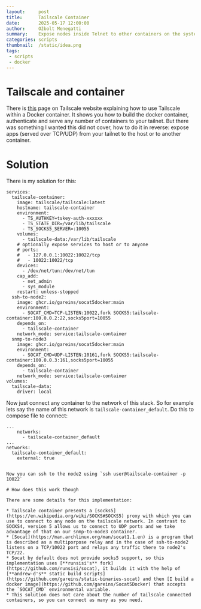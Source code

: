 ```yaml
---
layout:     post
title:      Tailscale Container
date:       2025-05-17 12:00:00
author:     Ožbolt Menegatti
summary:    Expose nodes inside Telnet to other containers on the system
categories: scripts
thumbnail:  /static/idea.png
tags:
 - scripts
 - docker
---
```


# Tailscale and container

There is [this](https://tailscale.com/kb/1282/docker) page on Tailscale website explaining how to use Tailscale within a Docker container. It shows you how to build the docker container, authenticate and serve any number of containers to your tailnet. But there was something I wanted this did not cover, how to do it in reverse: expose apps (served over TCP/UDP) from your tailnet to the host or to another container.

# Solution

There is my solution for this:

```
services:
  tailscale-container:
    image: tailscale/tailscale:latest
    hostname: tailscale-container
    environment:
      - TS_AUTHKEY=tskey-auth-xxxxxx
      - TS_STATE_DIR=/var/lib/tailscale
      - TS_SOCKS5_SERVER=:10055
    volumes:
      - tailscale-data:/var/lib/tailscale
    # optionally expose services to host or to anyone
    # ports:
    #   - 127.0.0.1:10022:10022/tcp
    #   - 10022:10022/tcp
    devices:
      - /dev/net/tun:/dev/net/tun
    cap_add:
      - net_admin
      - sys_module
    restart: unless-stopped
  ssh-to-node2:
    image: ghcr.io/gareins/socat5docker:main
    environment:
      - SOCAT_CMD=TCP-LISTEN:10022,fork SOCKS5:tailscale-container:100.0.0.2:22,socks5port=10055
    depends_on:
      - tailscale-container
    network_mode: service:tailscale-container
  snmp-to-node3
    image: ghcr.io/gareins/socat5docker:main
    environment:
      - SOCAT_CMD=UDP-LISTEN:10161,fork SOCKS5:tailscale-container:100.0.0.3:161,socks5port=10055
    depends_on:
      - tailscale-container
    network_mode: service:tailscale-container
volumes:
  tailscale-data:
    driver: local

```

Now just connect any container to the network of this stack. So for example lets say the name of this network is `tailscale-container_default`. Do this to compose file to connect:

```
...
    networks:
      - tailscale-container_default
...
networks:
  tailscale-container_default:
    external: true
```


```

Now you can ssh to the node2 using `ssh user@tailscale-container -p 10022`

# How does this work though

There are some details for this implementation:

* Tailscale container presents a [socks5](https://en.wikipedia.org/wiki/SOCKS#SOCKS5) proxy with which you can use to connect to any node on the tailscale network. In contrast to SOCKS4, version 5 allows us to connect to UDP ports and we take advantage of that on our snmp-to-node3 container.
* [Socat](https://man.archlinux.org/man/socat1.1.en) is a program that is described as a multiporpose relay and in the case of ssh-to-node2 listens on a TCP/10022 port and relays any traffic there to node2's TCP/22.
* Socat by default does not provide socks5 support, so this implementation uses [**runsisi's** fork](https://github.com/runsisi/socat), it builds it with the help of [**andrew-d's** static build scripts](https://github.com/gareins/static-binaries-socat) and then [I build a docker image](https://github.com/gareins/Socat5Docker) that accepts the `SOCAT_CMD` environmental variable.
* This solution does not care about the number of tailscale connected containers, so you can connect as many as you need.

